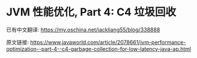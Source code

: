 # JVM 性能优化, Part 4: C4 垃圾回收

已有中文翻译: <https://my.oschina.net/jackliang55/blog/338888>










原文链接: <https://www.javaworld.com/article/2078661/jvm-performance-optimization--part-4--c4-garbage-collection-for-low-latency-java-ap.html>

